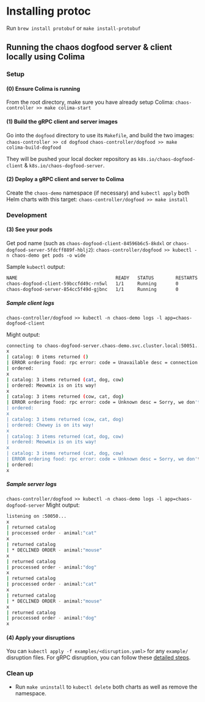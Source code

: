 # Installing protoc

Run `brew install protobuf` or `make install-protobuf`

## Running the chaos dogfood server & client locally using Colima

### Setup

#### (0) Ensure Colima is running

From the root directory, make sure you have already setup Colima:
`chaos-controller >> make colima-start`

#### (1) Build the gRPC client and server images

Go into the `dogfood` directory to use its `Makefile`, and build the two images:
`chaos-controller >> cd dogfood`
`chaos-controller/dogfood >> make colima-build-dogfood`

They will be pushed your local docker repository as `k8s.io/chaos-dogfood-client` & `k8s.io/chaos-dogfood-server`.

#### (2) Deploy a gRPC client and server to Colima

Create the `chaos-demo` namespace (if necessary) and `kubectl apply` both Helm charts with this target:
`chaos-controller/dogfood >> make install`

### Development

#### (3) See your pods

Get pod name (such as `chaos-dogfood-client-84596b6c5-8kdxl` or `chaos-dogfood-server-5fdcff889f-hblj2`):
`chaos-controller/dogfood >> kubectl -n chaos-demo get pods -o wide`

Sample `kubectl` output:

```bash
NAME                                    READY   STATUS        RESTARTS   AGE
chaos-dogfood-client-59bccfd49c-rn5wl   1/1     Running       0          41s
chaos-dogfood-server-854cc5f49d-gjbnc   1/1     Running       0          4s
```

##### Sample client logs

`chaos-controller/dogfood >> kubectl -n chaos-demo logs -l app=chaos-dogfood-client`

Might output:

```bash
connecting to chaos-dogfood-server.chaos-demo.svc.cluster.local:50051...
x
| catalog: 0 items returned ()
| ERROR ordering food: rpc error: code = Unavailable desc = connection error: desc = "transport: Error while dialing dial tcp 10.96.24.54:50051: connect: connection refused"
| ordered:
x
| catalog: 3 items returned (cat, dog, cow)
| ordered: Meowmix is on its way!
x
| catalog: 3 items returned (cow, cat, dog)
| ERROR ordering food: rpc error: code = Unknown desc = Sorry, we don't deliver food for your mouse =(
| ordered:
x
| catalog: 3 items returned (cow, cat, dog)
| ordered: Chewey is on its way!
x
| catalog: 3 items returned (cat, dog, cow)
| ordered: Meowmix is on its way!
x
| catalog: 3 items returned (cat, dog, cow)
| ERROR ordering food: rpc error: code = Unknown desc = Sorry, we don't deliver food for your mouse =(
| ordered:
x
```

##### Sample server logs

`chaos-controller/dogfood >> kubectl -n chaos-demo logs -l app=chaos-dogfood-server`
Might output:

```bash
listening on :50050...
x
| returned catalog
| proccessed order - animal:"cat"
x
| returned catalog
| * DECLINED ORDER - animal:"mouse"
x
| returned catalog
| proccessed order - animal:"dog"
x
| returned catalog
| proccessed order - animal:"cat"
x
| returned catalog
| * DECLINED ORDER - animal:"mouse"
x
| returned catalog
| proccessed order - animal:"dog"
x
```

#### (4) Apply your disruptions

You can `kubectl apply -f examples/<disruption.yaml>` for any `example/` disruption files.
For gRPC disruption, you can follow these [detailed steps](../docs/grpc_disruption/demo_instructions.md).

### Clean up

- Run `make uninstall` to `kubectl delete` both charts as well as remove the namespace.
